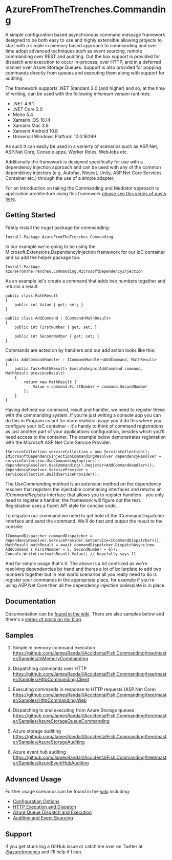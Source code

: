 # AzureFromTheTrenches.Commanding

A simple configuration based asynchronous command message framework designed to be both easy to use and highly extensible allowing projects to start with a simple in memory based approach to commanding and over time adopt advanced techniques such as event sourcing, remote commanding over REST and auditing. Out the box support is provided for dispatch and execution to occur in-process, over HTTP, and in a deferred manner over Azure Storage Queues. Support is also provided for popping commands directly from queues and executing them along with support for auditing.

The framework supports .NET Standard 2.0 (and higher) and so, at the time of writing, can be used with the following _minimum version_ runtimes:

* .NET 4.6.1
* .NET Core 2.0
* Mono 5.4
* Xamarin.iOS 10.14
* Xamarin.Mac 3.8
* Xamarin.Android 10.8
* Universal Windows Platform 10.0.16299

As such it can easily be used in a varierty of scenarios such as ASP.Net, ASP.Net Core, Console apps, Worker Roles, WebJobs etc.

Additionally the framework is designed specifically for use with a dependency injection approach and can be used with any of the
common dependency injectors (e.g. Autofac, Ninject, Unity, ASP.Net Core Services Container etc.) through the use of a simple adapter.

For an introduction on taking the Commanding and Mediator approach to application architecture using this framework [please see this series of posts here](http://www.azurefromthetrenches.com/c-cloud-application-architecture-commanding-via-a-mediator-part-1/).

## Getting Started

Firstly install the nuget package for commanding:

    Install-Package AzureFromTheTrenches.Commanding

In our example we're going to be using the Microsoft.Extensions.DependencyInjection framework for our IoC container and so add the helper package too:

    Install-Package AzureFromTheTrenches.Commanding.MicrosoftDependencyInjection

As an example let's create a command that adds two numbers together and returns a result:

    public class MathResult
    {
        public int Value { get; set; }
    }
    
    public class AddCommand : ICommand<MathResult>
    {
        public int FirstNumber { get; set; }

        public int SecondNumber { get; set; }
    }

Commands are acted on by handlers and our add action looks like this:

    public AddCommandHandler : ICommandHandler<AddCommand, MathResult>
    {
        public Task<MathResult> ExecuteAsync(AddCommand command, MathResult previousResult)
        {
            return new MathResult {
                Value = command.FirstNumber + command.SecondNumber
            };
        }
    }

Having defined our command, result and handler, we need to register these with the commanding system. If you're just writing a console app you can do this in Program.cs but for more realistic usage you'd do this where you configure your IoC container - it's handy to think of command registrations as just another part of your applications configuration, besides which you'll need access to the container. The example below demonstrates registration with the Microsoft ASP.Net Core Service Provider:

    IServiceCollection serviceCollection = new ServiceCollection();
    IMicrosoftDependencyInjectionCommandingResolver dependencyResolver = serviceCollection.UseCommanding(options);
    dependencyResolver.UseCommanding().Register<AddCommandHandler>();
    dependencyResolver.ServiceProvider = serviceCollection.BuildServiceProvider();

The _UseCommanding_ method is an extension method on the dependency resolver that registers the injectable commaning interfaces and returns an _ICommandRegistry_ interface that allows you to register handlers - you only need to register a handler, the framework will figure out the rest. Registration uses a fluent API style for concise code.

To dispatch our command we need to get hold of the ICommandDispatcher interface and send the command. We'll do that and output the result to the console:

    ICommandDispatcher commandDispatcher = dependencyResolver.ServiceProvider.GetService<ICommandDispatcher>();
    MathResult mathResult = await commandDispatcher.DispatchAsync(new AddCommand { FirstNumber = 5, SecondNumber = 6});
    Console.WriteLine(mathResult.Value); // hopefully says 11

And for simple usage that's it. The above is a bit contrived as we're resolving dependencies by hand and theres a lot of boilerplate to add two numbers together but in real world scenarios all you really need to do is register your commands in the appropriate place, for example if you're using ASP.Net Core then all the dependency injection boilerplate is in place.

## Documentation

Documentation can be [found in the wiki](https://github.com/JamesRandall/AzureFromTheTrenches.Commanding/wiki). There are also samples below and there's a [series of posts on my blog](http://www.azurefromthetrenches.com/c-cloud-application-architecture-commanding-via-a-mediator-part-1/).

## Samples

1. Simple in memory command execution
<https://github.com/JamesRandall/AccidentalFish.Commanding/tree/master/Samples/InMemoryCommanding>

2. Dispatching commands over HTTP
<https://github.com/JamesRandall/AccidentalFish.Commanding/tree/master/Samples/HttpCommanding.Client>

3. Executing commands in response to HTTP requests (ASP.Net Core)
<https://github.com/JamesRandall/AccidentalFish.Commanding/tree/master/Samples/HttpCommanding.Web>

4. Dispatching to and executing from Azure Storage queues
<https://github.com/JamesRandall/AccidentalFish.Commanding/tree/master/Samples/AzureStorageQueueCommanding>

5. Azure storage auditing
<https://github.com/JamesRandall/AccidentalFish.Commanding/tree/master/Samples/AzureStorageAuditing>

6. Azure event hub auditing
<https://github.com/JamesRandall/AccidentalFish.Commanding/tree/master/Samples/AzureEventHubAuditing>

## Advanced Usage

Further usage scenarios can be found in the [wiki](https://github.com/JamesRandall/AccidentalFish.Commanding/wiki) including:

* [Configuration Options](https://github.com/JamesRandall/AccidentalFish.Commanding/wiki/Configuration-Options)
* [HTTP Execution and Dispatch](https://github.com/JamesRandall/AccidentalFish.Commanding/wiki/HTTP-Dispatch-and-Execution)
* [Azure Queue Dispatch and Execution](https://github.com/JamesRandall/AccidentalFish.Commanding/wiki/Azure-Queue-Dispatch-and-Execution)
* [Auditing and Event Sourcing](https://github.com/JamesRandall/AccidentalFish.Commanding/wiki/Auditing-and-Event-Sourcing)

## Support

If you get stuck log a GitHub issue or catch me over on Twitter at [@azuretrenches](https://twitter.com/azuretrenches) and I'll help if I can.

